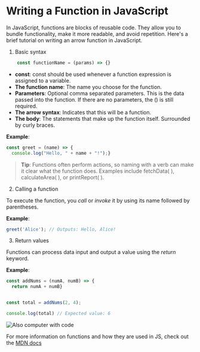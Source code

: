 # Writing a Function in JavaScript

In JavaScript, functions are blocks of reusable code. They allow you to bundle functionality, make it more readable, and avoid repetition. Here's a brief tutorial on writing an arrow function in JavaScript.

1. Basic syntax
```javascript
    const functionName = (params) => {}
```

* **const**: const should be used whenever a function expression is assigned to a variable.
* **The function name**: The name you choose for the function.
* **Parameters**: Optional comma separated parameters. This is the data passed into the function. If there are no parameters, the () is still required.
* **The arrow syntax**: Indicates that this will be a function.
* **The body**: The statements that make up the function itself. Surrounded by curly braces.

**Example**:
```javascript
const greet = (name) => {
  console.log("Hello, " + name + "!");}
  ```

> **Tip**: Functions often perform actions, so naming with a verb can make it clear what the function does. Examples include fetchData( ), calculateArea( ), or printReport( ). 

2. Calling a function

To execute the function, you *call* or *invoke* it by using its name followed by parentheses.

**Example**:
```javascript
greet('Alice'); // Outputs: Hello, Alice!
```
3. Return values

Functions can process data input and output a value using the *return* keyword.

**Example**: 
```javascript
const addNums = (numA, numB) => {
  return numA + numB}


const total = addNums(2, 4);

console.log(total) // Expected value: 6
```
![Also computer with code](https://images.unsplash.com/photo-1499673610122-01c7122c5dcb?q=80&w=1927&auto=format&fit=crop&ixlib=rb-4.0.3&ixid=M3wxMjA3fDB8MHxwaG90by1wYWdlfHx8fGVufDB8fHx8fA%3D%3D)

For more information on functions and how they are used in JS, check out the [MDN docs](https://developer.mozilla.org/en-US/docs/Web/JavaScript/Guide/Functions)
